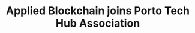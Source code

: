 ---
layout: post
title: Applied Blockchain joins Porto Tech Hub Association
image: porto-tech-hub
category: news
social: external
link: https://portotechhub.com/applied-blockchain-joins-porto-tech-hub-association/
headline: Applied Blockchain is the 23rd technological company to join PTH’s Association, being the 6th company in 2019 to become part of our community. The family keeps on growing and this represents one more step towards our goals to create more and more synergies around technology.
---